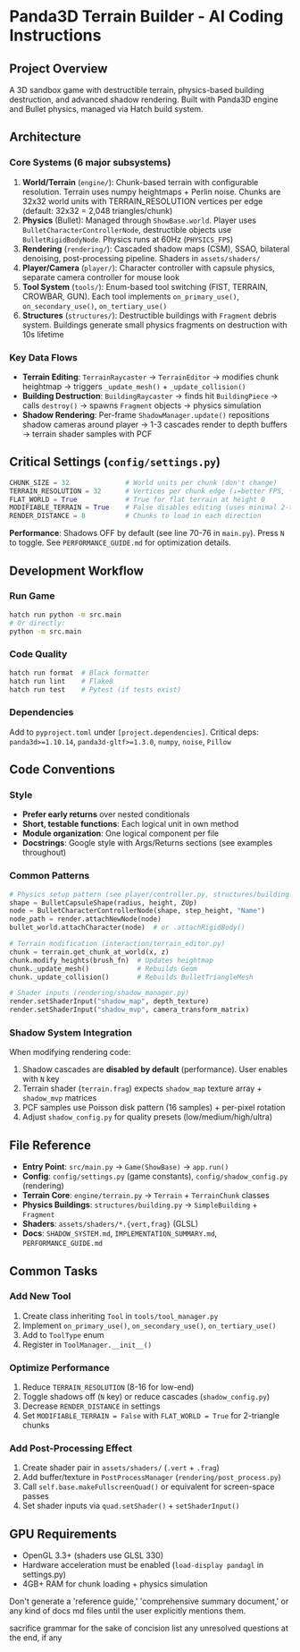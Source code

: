 # Panda3D Terrain Builder - AI Coding Instructions

## Project Overview
A 3D sandbox game with destructible terrain, physics-based building destruction, and advanced shadow rendering. Built with Panda3D engine and Bullet physics, managed via Hatch build system.

## Architecture

### Core Systems (6 major subsystems)
1. **World/Terrain** (`engine/`): Chunk-based terrain with configurable resolution. Terrain uses numpy heightmaps + Perlin noise. Chunks are 32x32 world units with TERRAIN_RESOLUTION vertices per edge (default: 32x32 = 2,048 triangles/chunk)
2. **Physics** (Bullet): Managed through `ShowBase.world`. Player uses `BulletCharacterControllerNode`, destructible objects use `BulletRigidBodyNode`. Physics runs at 60Hz (`PHYSICS_FPS`)
3. **Rendering** (`rendering/`): Cascaded shadow maps (CSM), SSAO, bilateral denoising, post-processing pipeline. Shaders in `assets/shaders/`
4. **Player/Camera** (`player/`): Character controller with capsule physics, separate camera controller for mouse look
5. **Tool System** (`tools/`): Enum-based tool switching (FIST, TERRAIN, CROWBAR, GUN). Each tool implements `on_primary_use()`, `on_secondary_use()`, `on_tertiary_use()`
6. **Structures** (`structures/`): Destructible buildings with `Fragment` debris system. Buildings generate small physics fragments on destruction with 10s lifetime

### Key Data Flows
- **Terrain Editing**: `TerrainRaycaster` → `TerrainEditor` → modifies chunk heightmap → triggers `_update_mesh()` + `_update_collision()`
- **Building Destruction**: `BuildingRaycaster` → finds hit `BuildingPiece` → calls `destroy()` → spawns `Fragment` objects → physics simulation
- **Shadow Rendering**: Per-frame `ShadowManager.update()` repositions shadow cameras around player → 1-3 cascades render to depth buffers → terrain shader samples with PCF

## Critical Settings (`config/settings.py`)

```python
CHUNK_SIZE = 32              # World units per chunk (don't change)
TERRAIN_RESOLUTION = 32      # Vertices per chunk edge (↓=better FPS, ↑=detail)
FLAT_WORLD = True            # True for flat terrain at height 0
MODIFIABLE_TERRAIN = True    # False disables editing (uses minimal 2-tri geometry)
RENDER_DISTANCE = 8          # Chunks to load in each direction
```

**Performance**: Shadows OFF by default (see line 70-76 in `main.py`). Press `N` to toggle. See `PERFORMANCE_GUIDE.md` for optimization details.

## Development Workflow

### Run Game
```bash
hatch run python -m src.main
# Or directly:
python -m src.main
```

### Code Quality
```bash
hatch run format  # Black formatter
hatch run lint    # Flake8
hatch run test    # Pytest (if tests exist)
```

### Dependencies
Add to `pyproject.toml` under `[project.dependencies]`. Critical deps: `panda3d>=1.10.14`, `panda3d-gltf>=1.3.0`, `numpy`, `noise`, `Pillow`

## Code Conventions

### Style
- **Prefer early returns** over nested conditionals
- **Short, testable functions**: Each logical unit in own method
- **Module organization**: One logical component per file
- **Docstrings**: Google style with Args/Returns sections (see examples throughout)

### Common Patterns
```python
# Physics setup pattern (see player/controller.py, structures/building.py)
shape = BulletCapsuleShape(radius, height, ZUp)
node = BulletCharacterControllerNode(shape, step_height, "Name")
node_path = render.attachNewNode(node)
bullet_world.attachCharacter(node)  # or .attachRigidBody()

# Terrain modification (interaction/terrain_editor.py)
chunk = terrain.get_chunk_at_world(x, z)
chunk.modify_heights(brush_fn)  # Updates heightmap
chunk._update_mesh()            # Rebuilds Geom
chunk._update_collision()       # Rebuilds BulletTriangleMesh

# Shader inputs (rendering/shadow_manager.py)
render.setShaderInput("shadow_map", depth_texture)
render.setShaderInput("shadow_mvp", camera_transform_matrix)
```

### Shadow System Integration
When modifying rendering code:
1. Shadow cascades are **disabled by default** (performance). User enables with `N` key
2. Terrain shader (`terrain.frag`) expects `shadow_map` texture array + `shadow_mvp` matrices
3. PCF samples use Poisson disk pattern (16 samples) + per-pixel rotation
4. Adjust `shadow_config.py` for quality presets (low/medium/high/ultra)

## File Reference
- **Entry Point**: `src/main.py` → `Game(ShowBase)` → `app.run()`
- **Config**: `config/settings.py` (game constants), `config/shadow_config.py` (rendering)
- **Terrain Core**: `engine/terrain.py` → `Terrain` + `TerrainChunk` classes
- **Physics Buildings**: `structures/building.py` → `SimpleBuilding` + `Fragment`
- **Shaders**: `assets/shaders/*.{vert,frag}` (GLSL)
- **Docs**: `SHADOW_SYSTEM.md`, `IMPLEMENTATION_SUMMARY.md`, `PERFORMANCE_GUIDE.md`

## Common Tasks

### Add New Tool
1. Create class inheriting `Tool` in `tools/tool_manager.py`
2. Implement `on_primary_use()`, `on_secondary_use()`, `on_tertiary_use()`
3. Add to `ToolType` enum
4. Register in `ToolManager.__init__()`

### Optimize Performance
1. Reduce `TERRAIN_RESOLUTION` (8-16 for low-end)
2. Toggle shadows off (`N` key) or reduce cascades (`shadow_config.py`)
3. Decrease `RENDER_DISTANCE` in settings
4. Set `MODIFIABLE_TERRAIN = False` with `FLAT_WORLD = True` for 2-triangle chunks

### Add Post-Processing Effect
1. Create shader pair in `assets/shaders/` (`.vert` + `.frag`)
2. Add buffer/texture in `PostProcessManager` (`rendering/post_process.py`)
3. Call `self.base.makeFullscreenQuad()` or equivalent for screen-space passes
4. Set shader inputs via `quad.setShader()` + `setShaderInput()`

## GPU Requirements
- OpenGL 3.3+ (shaders use GLSL 330)
- Hardware acceleration must be enabled (`load-display pandagl` in settings.py)
- 4GB+ RAM for chunk loading + physics simulation


Don't generate a 'reference guide,' 'comprehensive summary document,' or any kind of docs md files until the user explicitly mentions them.

sacrifice grammar for the sake of concision
list any unresolved questions at the end, if any